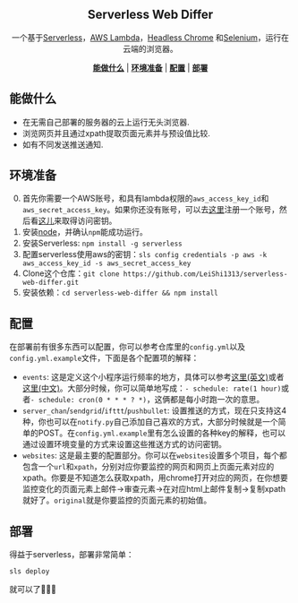 <p align="center">
    <h2 align="center">Serverless Web Differ</h2>
</p>

<p align="center">一个基于<a href="http://serverless.com/">Serverless</a>，<a href="https://aws.amazon.com/lambda/">AWS Lambda</a>，<a href="https://chromium.googlesource.com/chromium/src/+/lkgr/headless/README.md">Headless Chrome</a> 和<a href="https://selenium-python.readthedocs.io/">Selenium</a>，运行在云端的浏览器。</p>

<p align="center">
    <b><a href="#能做什么">能做什么</a></b>
    |
    <b><a href="#环境准备">环境准备</a></b>
    |
    <b><a href="#配置">配置</a></b>
    |
    <b><a href="#部署">部署</a></b>
</p>

## 能做什么

- 在无需自己部署的服务器的云上运行无头浏览器.
- 浏览网页并且通过xpath提取页面元素并与预设值比较.
- 如有不同发送推送通知.

## 环境准备

0. 首先你需要一个AWS账号，和具有lambda权限的`aws_access_key_id`和`aws_secret_access_key`。如果你还没有账号，可以去[这里](https://portal.aws.amazon.com/billing/signup#/start)注册一个账号，然后看[这儿](https://docs.aws.amazon.com/zh_cn/general/latest/gr/managing-aws-access-keys.html)来取得访问密钥。
1. 安装[node](https://nodejs.org/)，并确认`npm`能成功运行。
2. 安装Serverless: `npm install -g serverless`
3. 配置serverless使用aws的密钥：`sls config credentials -p aws -k aws_access_key_id -s aws_secret_access_key`
4. Clone这个仓库：`git clone https://github.com/LeiShi1313/serverless-web-differ.git`
5. 安装依赖：`cd serverless-web-differ && npm install`

## 配置

在部署前有很多东西可以配置，你可以参考仓库里的`config.yml`以及`config.yml.example`文件，下面是各个配置项的解释：

- `events`: 这是定义这个小程序运行频率的地方，具体可以参考[这里(英文)](https://serverless.com/framework/docs/providers/aws/events/schedule/)或者[这里(中文)](https://docs.aws.amazon.com/zh_cn/AmazonCloudWatch/latest/events/ScheduledEvents.html)。大部分时候，你可以简单地写成：`- schedule: rate(1 hour)`或者`- schedule: cron(0 * * * ? *)`，这俩都是每小时跑一次的意思。
- `server_chan`/`sendgrid`/`ifttt`/`pushbullet`: 设置推送的方式，现在只支持这4种，你也可以在`notify.py`自己添加自己喜欢的方式，大部分时候就是一个简单的POST。在`config.yml.example`里有怎么设置的各种key的解释，也可以通过设置环境变量的方式来设置这些推送方式的访问密钥。
- `websites`: 这是最主要的配置部分。你可以在`websites`设置多个项目，每个都包含一个`url`和`xpath`，分别对应你要监控的网页和网页上页面元素对应的xpath。你要是不知道怎么获取xpath，用chrome打开对应的网页，在你想要监控变化的页面元素上邮件->审查元素->在对应html上邮件复制->复制xpath就好了。`original`就是你要监控的页面元素的初始值。

## 部署

得益于serverless，部署非常简单：
```
sls deploy
```
就可以了:tada::tada::tada:
